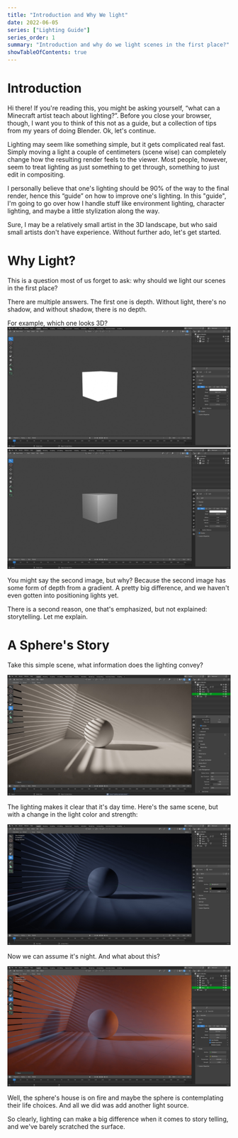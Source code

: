 ```yaml
---
title: "Introduction and Why We light"
date: 2022-06-05
series: ["Lighting Guide"]
series_order: 1
summary: "Introduction and why do we light scenes in the first place?"
showTableOfContents: true
---
```


# Introduction
Hi there! If you're reading this, you might be asking yourself, “what can a Minecraft artist teach about lighting?”. Before you close your browser, though, I want you to think of this not as a guide, but a collection of tips from my years of doing Blender. Ok, let's continue.

Lighting may seem like something simple, but it gets complicated real fast. Simply moving a light a couple of centimeters (scene wise) can completely change how the resulting render feels to the viewer. Most people, however, seem to treat lighting as just something to get through, something to just edit in compositing.

I personally believe that one's lighting should be 90% of the way to the final render, hence this “guide” on how to improve one's lighting. In this "guide", I'm going to go over how I handle stuff like environment lighting, character lighting, and maybe a little stylization along the way.

Sure, I may be a relatively small artist in the 3D landscape, but who said small artists don't have experience. Without further ado, let's get started.

# Why Light?

This is a question most of us forget to ask: why should we light our scenes in the first place?

There are multiple answers. The first one is depth. Without light, there's no shadow, and without shadow, there is no depth.

For example, which one looks 3D?
![](why-light/Flat-Lighting.jpg)
![](why-light/Gradient-lighting.jpg)

You might say the second image, but why? Because the second image has some form of depth from a gradient. A pretty big difference, and we haven't even gotten into positioning lights yet.

There is a second reason, one that's emphasized, but not explained: storytelling. Let me explain.

# A Sphere's Story
Take this simple scene, what information does the lighting convey?

![](why-light/Sphere-Story-Day.jpg)

The lighting makes it clear that it's day time. Here's the same scene, but with a change in the light color and strength:

![](why-light/Sphere-Story-Night.jpg)

Now we can assume it's night. And what about this?

![](why-light/Sphere-Story-Fire.jpg)

Well, the sphere's house is on fire and maybe the sphere is contemplating their life choices. And all we did was add another light source.

So clearly, lighting can make a big difference when it comes to story telling, and we've barely scratched the surface.
